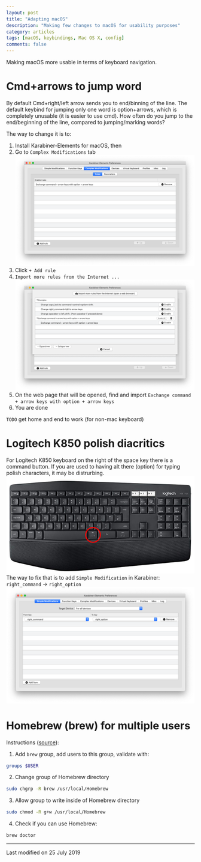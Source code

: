 ```yaml
---
layout: post
title: "Adapting macOS"
description: "Making few changes to macOS for usability purposes"
category: articles
tags: [macOS, keybindings, Mac OS X, config]
comments: false
---
```


Making macOS more usable in terms of keyboard navigation.

# Cmd+arrows to jump word

By default Cmd+right/left arrow sends you to end/binning of the line. The default keybind for jumping only one word is option+arrows, which is completely unusable (it is easier to use cmd). How often do you jump to the end/beginning of the line, compared to jumping/marking words?

The way to change it is to:
 1. Install Karabiner-Elements for macOS, then
 2. Go to `Complex Modifications` tab
   ![2019-07-23-Adapting-macOS_01-Karabiner-complex-main](/images/2019-07-23-Adapting-macOS_01-Karabiner-complex-main.png)
 3. Click `+ Add rule`
 4. `Import more rules from the Internet ...`
   ![2019-07-23-Adapting-macOS_02-Karabiner-complex-add-rule](/images/2019-07-23-Adapting-macOS_02-Karabiner-complex-add-rule.png)
 5. On the web page that will be opened, find and import `Exchange command + arrow keys with option + arrow keys`
 6. You are done

`TODO` get home and end to work (for non-mac keyboard)

# Logitech K850 polish diacritics

For Logitech K850 keyboard on the right of the space key there is a command button. If you are used to having alt there (option) for typing polish characters, it may be distrurbing.
![2019-07-23-Adapting-macOS_03-Keyboard-Logitech-K850](/images/2019-07-23-Adapting-macOS_03-Keyboard-Logitech-K850.png)
The way to fix that is to add `Simple Modification` in Karabiner:
`right_command` -> `right_option`
![2019-07-23-Adapting-macOS_04-Karabiner-Logitech-K850](/images/2019-07-23-Adapting-macOS_04-Karabiner-Logitech-K850.png)

# Homebrew (brew) for multiple users

Instructions ([source](https://medium.com/@leifhanack/homebrew-multi-user-setup-e10cb5849d59)):
 1. Add `brew` group, add users to this group, validate with:
 ```bash
 groups $USER
 ```
 2. Change group of Homebrew directory
 ```bash
 sudo chgrp -R brew /usr/local/Homebrew
 ```
 3. Allow group to write inside of Homebrew directory
 ```bash
 sudo chmod -R g+w /usr/local/Homebrew
 ```
 4. Check if you can use Homebrew:
 ```bash
 brew doctor
 ```

***

Last modified on 25 July 2019
